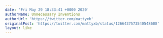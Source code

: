 ```yaml
---
date: 'Fri May 29 18:33:41 +0000 2020'
authorName: Unnecessary Inventions
authorUrl: 'https://twitter.com/mattyxb'
originalPost: 'https://twitter.com/mattyxb/status/1266437573540548608'
layout: like
---
```

